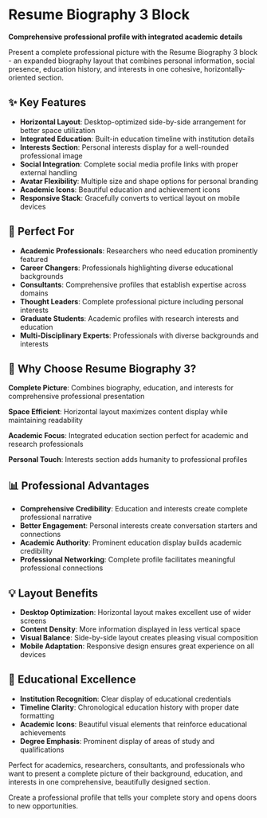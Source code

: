 # Resume Biography 3 Block

**Comprehensive professional profile with integrated academic details**

Present a complete professional picture with the Resume Biography 3 block - an expanded biography layout that combines personal information, social presence, education history, and interests in one cohesive, horizontally-oriented section.

## ✨ Key Features

- **Horizontal Layout**: Desktop-optimized side-by-side arrangement for better space utilization
- **Integrated Education**: Built-in education timeline with institution details
- **Interests Section**: Personal interests display for a well-rounded professional image
- **Social Integration**: Complete social media profile links with proper external handling
- **Avatar Flexibility**: Multiple size and shape options for personal branding
- **Academic Icons**: Beautiful education and achievement icons
- **Responsive Stack**: Gracefully converts to vertical layout on mobile devices

## 🎯 Perfect For

- **Academic Professionals**: Researchers who need education prominently featured
- **Career Changers**: Professionals highlighting diverse educational backgrounds
- **Consultants**: Comprehensive profiles that establish expertise across domains
- **Thought Leaders**: Complete professional picture including personal interests
- **Graduate Students**: Academic profiles with research interests and education
- **Multi-Disciplinary Experts**: Professionals with diverse backgrounds and interests

## 🚀 Why Choose Resume Biography 3?

**Complete Picture**: Combines biography, education, and interests for comprehensive professional presentation

**Space Efficient**: Horizontal layout maximizes content display while maintaining readability

**Academic Focus**: Integrated education section perfect for academic and research professionals

**Personal Touch**: Interests section adds humanity to professional profiles

## 📊 Professional Advantages

- **Comprehensive Credibility**: Education and interests create complete professional narrative
- **Better Engagement**: Personal interests create conversation starters and connections
- **Academic Authority**: Prominent education display builds academic credibility
- **Professional Networking**: Complete profile facilitates meaningful professional connections

## 💡 Layout Benefits

- **Desktop Optimization**: Horizontal layout makes excellent use of wider screens
- **Content Density**: More information displayed in less vertical space
- **Visual Balance**: Side-by-side layout creates pleasing visual composition
- **Mobile Adaptation**: Responsive design ensures great experience on all devices

## 🎨 Educational Excellence

- **Institution Recognition**: Clear display of educational credentials
- **Timeline Clarity**: Chronological education history with proper date formatting
- **Academic Icons**: Beautiful visual elements that reinforce educational achievements
- **Degree Emphasis**: Prominent display of areas of study and qualifications

Perfect for academics, researchers, consultants, and professionals who want to present a complete picture of their background, education, and interests in one comprehensive, beautifully designed section.

Create a professional profile that tells your complete story and opens doors to new opportunities.

